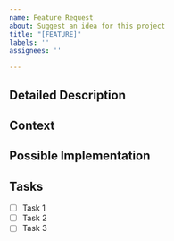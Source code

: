 ```yaml
---
name: Feature Request
about: Suggest an idea for this project
title: "[FEATURE]"
labels: ''
assignees: ''

---
```


<!--- Provide a general summary of the issue in the Title above -->

## Detailed Description
<!--- Provide a detailed description of the change or addition you are proposing -->

## Context
<!--- Why is this change important to you? How would you use it? -->
<!--- How can it benefit other users? -->

## Possible Implementation
<!--- Not obligatory, but suggest an idea for implementing addition or change -->

## Tasks
<!--- Include as many relevant details about the specific tasks in the order they need to be done in -->
- [ ] Task 1
- [ ] Task 2
- [ ] Task 3
